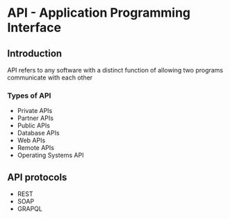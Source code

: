 # API - Application Programming Interface

## Introduction
API refers to any software with a distinct function of allowing two programs communicate with each other

### Types of API

* Private APIs
* Partner APIs
* Public APIs
* Database APIs
* Web APIs
* Remote APIs
* Operating Systems API

## API protocols
* REST
* SOAP
* GRAPQL
